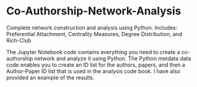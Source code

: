 # Co-Authorship-Network-Analysis
Complete network construction and analysis using Python. Includes: Preferential Attachment, Centrality Measures, Degree Distribution, and Rich-Club

The Jupyter Notebook code contains everything you need to create a co-authorship network and analyze it using Python.
The Python metdata data code enables you to create an ID list for the authors, papers, and then a Author-Paper ID list that is used in the analysis code book.
I have also provided an example of the results.
